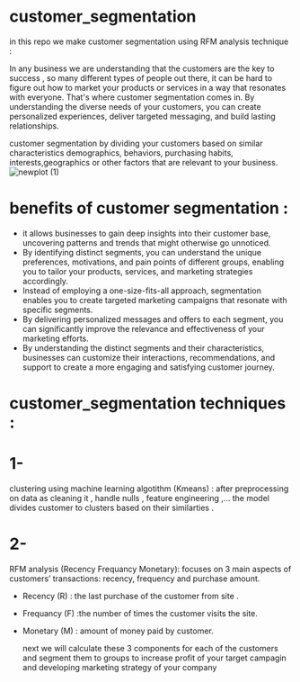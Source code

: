 # customer_segmentation
in this repo we make customer segmentation using RFM analysis technique :

In any business we are understanding that the customers are the key to success , so many different types of people out there, it can be hard to figure out how to market your products or services in a way that resonates with everyone. That's where customer segmentation comes in.
By understanding the diverse needs of your customers, you can create personalized experiences, deliver targeted messaging, and build lasting relationships.

customer segmentation by dividing your customers based on similar characteristics demographics, behaviors, purchasing habits, interests,geographics  or other factors that are relevant to your business.![newplot (1)](https://github.com/fatma-elshall/customer_segmentation/assets/90958050/ffc505f1-aab8-4d4e-97ee-14b4b0ba290a)


# benefits of customer segmentation :
* it allows businesses to gain deep insights into their customer base, uncovering patterns and trends that might otherwise go unnoticed.
* By identifying distinct segments, you can understand the unique preferences, motivations, and pain points of different groups, enabling you to tailor your products, services, and marketing strategies accordingly.
*  Instead of employing a one-size-fits-all approach, segmentation enables you to create targeted marketing campaigns that resonate with specific segments.
*  By delivering personalized messages and offers to each segment, you can significantly improve the relevance and effectiveness of your marketing efforts.
* By understanding the distinct segments and their characteristics, businesses can customize their interactions, recommendations, and support to create a more engaging and satisfying customer journey.


# customer_segmentation techniques :
# 1-
clustering using machine learning algotithm (Kmeans) :
 after preprocessing on data as cleaning it , handle nulls , feature engineering ,... 
 the model divides customer to clusters based on their similarties .

 # 2-
 RFM analysis (Recency Frequancy Monetary):
  focuses on 3 main aspects of customers’ transactions: recency, frequency and purchase amount.
  - Recency (R) : the last purchase of the customer from site .
  -  Frequancy (F) :the number of times the customer visits the site.
  - Monetary (M) : amount of money paid by customer.

    next  we  will calculate these 3 components for each of the customers and segment them to groups
to increase profit of your target campagin and developing marketing strategy of your company 
